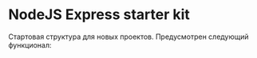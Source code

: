 # NodeJS Express starter kit

Стартовая структура для новых проектов. Предусмотрен следующий функционал:
